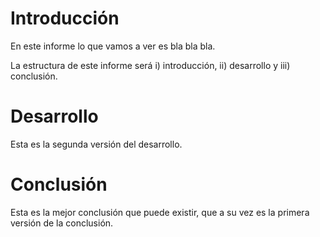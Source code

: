 # Introducción

En este informe lo que vamos a ver es bla bla bla.

La estructura de este informe será i) introducción, ii) desarrollo y iii) conclusión.

# Desarrollo

Esta es la segunda versión del desarrollo.

# Conclusión

Esta es la mejor conclusión que puede existir, que a su vez es la primera versión de la conclusión.
